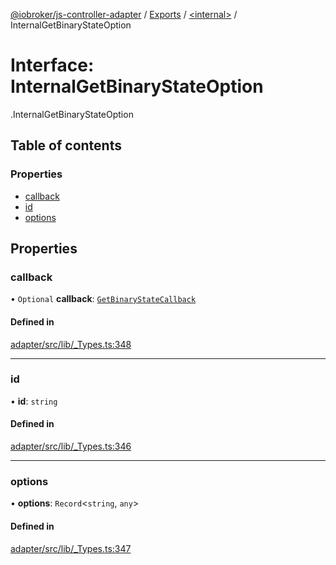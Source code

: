 [@iobroker/js-controller-adapter](../README.md) / [Exports](../modules.md) / [<internal\>](../modules/internal_.md) / InternalGetBinaryStateOption

# Interface: InternalGetBinaryStateOption

[<internal>](../modules/internal_.md).InternalGetBinaryStateOption

## Table of contents

### Properties

- [callback](internal_.InternalGetBinaryStateOption.md#callback)
- [id](internal_.InternalGetBinaryStateOption.md#id)
- [options](internal_.InternalGetBinaryStateOption.md#options)

## Properties

### callback

• `Optional` **callback**: [`GetBinaryStateCallback`](../modules/internal_.md#getbinarystatecallback)

#### Defined in

[adapter/src/lib/_Types.ts:348](https://github.com/ioBroker/ioBroker.js-controller/blob/3cca9285/packages/adapter/src/lib/_Types.ts#L348)

___

### id

• **id**: `string`

#### Defined in

[adapter/src/lib/_Types.ts:346](https://github.com/ioBroker/ioBroker.js-controller/blob/3cca9285/packages/adapter/src/lib/_Types.ts#L346)

___

### options

• **options**: `Record`<`string`, `any`\>

#### Defined in

[adapter/src/lib/_Types.ts:347](https://github.com/ioBroker/ioBroker.js-controller/blob/3cca9285/packages/adapter/src/lib/_Types.ts#L347)
